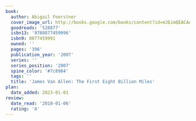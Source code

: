 ```yaml
---
book:
  author: Abigail Foerstner
  cover_image_url: http://books.google.com/books/content?id=m3EimQEACAAJ&printsec=frontcover&img=1&zoom=1&source=gbs_api
  goodreads: '528877'
  isbn13: '9780877459996'
  isbn9: 0877459991
  owned: ''
  pages: '396'
  publication_year: '2007'
  series: ''
  series_position: '2007'
  spine_color: '#7c8984'
  tags: ''
  title: 'James Van Allen: The First Eight Billion Miles'
plan:
  date_added: 2023-01-01
review:
  date_read: '2010-01-06'
  rating: '4'
---
```

